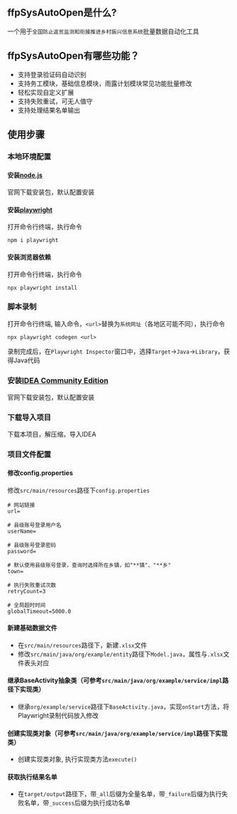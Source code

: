 
## ffpSysAutoOpen是什么?

一个用于`全国防止返贫监测和衔接推进乡村振兴信息系统`批量数据自动化工具

## ffpSysAutoOpen有哪些功能？

* 支持登录验证码自动识别
* 支持务工模块，基础信息模块，雨露计划模块常见功能批量修改
* 轻松实现自定义扩展
* 支持失败重试，可无人值守
* 支持处理结果名单输出

## 使用步骤

### 本地环境配置

#### 安装[node.js](https://nodejs.org/zh-cn)

官网下载安装包，默认配置安装


#### 安装[playwright](https://github.com/microsoft/playwright)

打开命令行终端，执行命令


```
npm i playwright
```

#### 安装浏览器依赖

打开命令行终端，执行命令

```
npx playwright install
```

### 脚本录制

打开命令行终端, 输入命令，`<url>`替换为`系统网址`（各地区可能不同），执行命令

```
npx playwright codegen <url>
```
录制完成后，在`Playwright Inspector`窗口中，选择`Target`->`Java`->`Library`，获得Java代码


### 安装[IDEA Community Edition](https://www.jetbrains.com/zh-cn/idea/download/download-thanks.html?platform=windows&code=IIC)

官网下载安装包，默认配置安装

### 下载导入项目

下载本项目，解压缩，导入IDEA


### 项目文件配置
#### 修改config.properties

修改`src/main/resources`路径下`config.properties`

```
# 网站链接
url=
    
# 县级账号登录用户名
userName=
    
# 县级账号登录密码
password=
    
# 默认使用县级账号登录，查询时选择所在乡镇，如"**镇"、"**乡"
town=
    
# 执行失败重试次数
retryCount=3

# 全局超时时间
globalTimeout=5000.0
```

#### 新建基础数据文件
* 在`src/main/resources`路径下，新建`.xlsx`文件
* 修改`src/main/java/org/example/entity`路径下`Model.java`，属性与`.xlsx`文件表头对应

#### 继承BaseActivity抽象类（可参考`src/main/java/org/example/service/impl`路径下实现类）
* 继承`org/example/service`路径下`BaseActivity.java`，实现`onStart`方法，将Playwright录制代码放入修改

#### 创建实现类对象（可参考`src/main/java/org/example/service/impl`路径下实现类）
* 创建实现类对象, 执行实现类方法`execute()`

#### 获取执行结果名单
* 在`target/output`路径下，带`_all`后缀为全量名单，带`_failure`后缀为执行失败名单，带`_success`后缀为执行成功名单